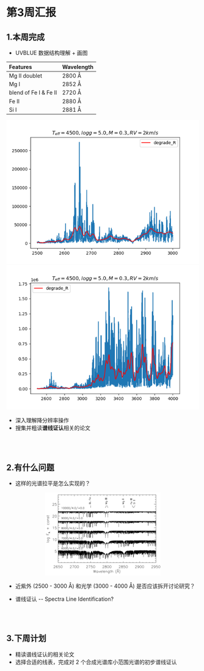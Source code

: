 # 第3周汇报

## 1.本周完成

- UVBLUE 数据结构理解 + 画图


| Features | Wavelength |
|:---------| :--------- |
| Mg II doublet| 2800 Å |
| Mg I     |     2852 Å |
|blend of Fe I & Fe II|2720 Å|
| Fe II    |     2880 Å |
| Si I     |     2881 Å |


![](./figure/3-1.png)
![](./figure/3-2.png)  
  

- 深入理解降分辨率操作
- 搜集并粗读**谱线证认**相关的论文

<br></br>

## 2.有什么问题

- 这样的光谱拉平是怎么实现的？

<div align=center><img src="./figure/2-1.png" height="60%" width="60%" /></div>

- 近紫外 (2500 - 3000 Å) 和光学 (3000 - 4000 Å) 是否应该拆开讨论研究？

- 谱线证认 -- Spectra Line Identification?

<br></br>

## 3.下周计划

- 精读谱线证认的相关论文
- 选择合适的线表，完成对 2 个合成光谱库小范围光谱的初步谱线证认
